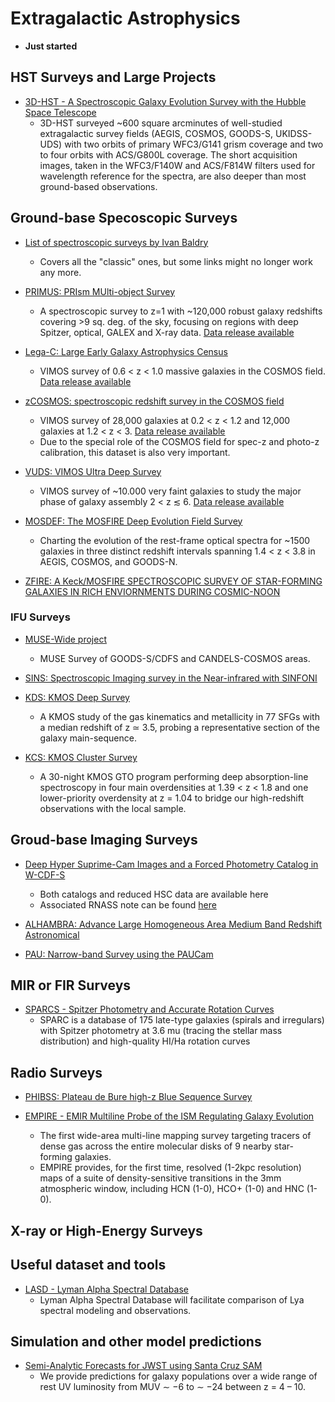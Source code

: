 # Extragalactic Astrophysics

* **Just started**

## HST Surveys and Large Projects

* [3D-HST - A Spectroscopic Galaxy Evolution Survey with the Hubble Space Telescope](https://3dhst.research.yale.edu/Home.html)
  - 3D-HST surveyed ~600 square arcminutes of well-studied extragalactic survey fields (AEGIS, COSMOS, GOODS-S, UKIDSS-UDS) with two orbits of primary WFC3/G141 grism coverage and two to four orbits with ACS/G800L coverage. The short acquisition images, taken in the WFC3/F140W and ACS/F814W filters used for wavelength reference for the spectra, are also deeper than most ground-based observations.

## Ground-base Specoscopic Surveys

* [List of spectroscopic surveys by Ivan Baldry](http://www.astro.ljmu.ac.uk/~ikb/research/galaxy-redshift-surveys.html)
	- Covers all the "classic" ones, but some links might no longer work any more.

* [PRIMUS: PRIsm MUlti-object Survey](https://primus.ucsd.edu)
	- A spectroscopic survey to z=1 with ~120,000 robust galaxy redshifts covering >9 sq. deg. of the sky, focusing on regions with deep Spitzer, optical, GALEX and X-ray data. [Data release available](https://primus.ucsd.edu/version1.html)

* [Lega-C: Large Early Galaxy Astrophysics Census](http://www.mpia.de/home/legac/)
	- VIMOS survey of 0.6 < z < 1.0 massive galaxies in the COSMOS field. [Data release available](http://www.mpia.de/home/legac/)

* [zCOSMOS: spectroscopic redshift survey in the COSMOS field](http://cesam.lam.fr/zCosmos/)
	- VIMOS survey of 28,000 galaxies at 0.2 < z < 1.2 and 12,000 galaxies at 1.2 < z < 3.  [Data release available](http://cesam.lam.fr/zCosmos/search/download)
	- Due to the special role of the COSMOS field for spec-z and photo-z calibration, this dataset is also very important. 

* [VUDS: VIMOS Ultra Deep Survey](https://cesam.lam.fr/vuds/DR1/)
	- VIMOS survey of ~10.000 very faint galaxies to study the major phase of galaxy assembly 2 < z ≲ 6. [Data release available](https://cesam.lam.fr/vuds/DR1/)

* [MOSDEF: The MOSFIRE Deep Evolution Field Survey](http://mosdef.astro.berkeley.edu)
	- Charting the evolution of the rest-frame optical spectra for ~1500 galaxies in three distinct redshift intervals spanning 1.4 < z < 3.8 in AEGIS, COSMOS, and GOODS-N.

* [ZFIRE: A Keck/MOSFIRE SPECTROSCOPIC SURVEY OF STAR-FORMING GALAXIES IN RICH ENVIORNMENTS DURING COSMIC-NOON](http://zfire.swinburne.edu.au/index.html)

### IFU Surveys

* [MUSE-Wide project](https://musewide.aip.de/project/)
	- MUSE Survey of GOODS-S/CDFS and CANDELS-COSMOS areas.

* [SINS: Spectroscopic Imaging survey in the Near-infrared with SINFONI](http://www.mpe.mpg.de/~forster/SINS/sins_nmfs.html)


* [KDS: KMOS Deep Survey](http://adsabs.harvard.edu/abs/2017MNRAS.471.1280T)
	- A KMOS study of the gas kinematics and metallicity in 77 SFGs with a median redshift of z ≃ 3.5, probing a representative section of the galaxy main-sequence.

* [KCS: KMOS Cluster Survey](https://ui.adsabs.harvard.edu/#abs/arXiv:1708.00454)
	- A 30-night KMOS GTO program performing deep absorption-line spectroscopy in four main overdensities at 1.39 < z < 1.8 and one lower-priority overdensity at z = 1.04 to bridge our high-redshift observations with the local sample.

## Groud-base Imaging Surveys

* [Deep Hyper Suprime-Cam Images and a Forced Photometry Catalog in W-CDF-S](https://zenodo.org/record/2225161#.XBnQji2ZOV5)
	- Both catalogs and reduced HSC data are available here
	- Associated RNASS note can be found [here](https://arxiv.org/abs/1812.07565)

* [ALHAMBRA: Advance Large Homogeneous Area Medium Band Redshift Astronomical](http://svo2.cab.inta-csic.es/vocats/alhambra/index.php)

* [PAU: Narrow-band Survey using the PAUCam](https://www.pausurvey.org)
	

## MIR or FIR Surveys

* [SPARCS - Spitzer Photometry and Accurate Rotation Curves](http://astroweb.cwru.edu/SPARC/)
    - SPARC is a database of 175 late-type galaxies (spirals and irregulars) with Spitzer photometry at 3.6 mu (tracing the stellar mass distribution) and high-quality HI/Ha rotation curves


## Radio Surveys

* [PHIBSS: Plateau de Bure high-z Blue Sequence Survey](http://www.iram.fr/~phibss2/Home.html)

* [EMPIRE - EMIR Multiline Probe of the ISM Regulating Galaxy Evolution](https://empiresurvey.webstarts.com/)
	- The first wide-area multi-line mapping survey targeting tracers of dense gas across the entire molecular disks of 9 nearby star-forming galaxies.
	- EMPIRE provides, for the first time, resolved (1-2kpc resolution) maps of a suite of density-sensitive transitions in the 3mm atmospheric window, including HCN (1-0), HCO+ (1-0) and HNC (1-0).

## X-ray or High-Energy Surveys

## Useful dataset and tools

* [LASD - Lyman Alpha Spectral Database](http://lasd.lyman-alpha.com)
	- Lyman Alpha Spectral Database will facilitate comparison of Lya spectral modeling and observations.

## Simulation and other model predictions

* [Semi-Analytic Forecasts for JWST using Santa Cruz SAM](https://www.simonsfoundation.org/semi-analytic-forecasts-for-jwst/)
    - We provide predictions for galaxy populations over a wide range of rest UV luminosity from MUV ∼ −6 to ∼ −24 between z = 4 – 10.
